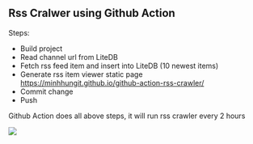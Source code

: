 ## Rss Cralwer using Github Action

Steps:
  - Build project
  - Read channel url from LiteDB
  - Fetch rss feed item and insert into LiteDB (10 newest items)
  - Generate rss item viewer static page https://minhhungit.github.io/github-action-rss-crawler/
  - Commit change
  - Push
  
Github Action does all above steps, it will run rss crawler every 2 hours

<img src="https://raw.githubusercontent.com/minhhungit/github-action-rss-crawler/master/wiki/images/demo.png" />